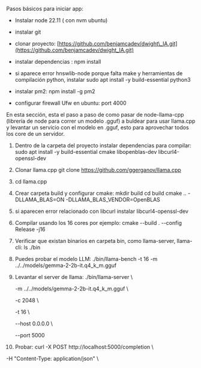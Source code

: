 


Pasos básicos para iniciar app:

*   Instalar node 22.11 ( con nvm ubuntu)
    
*   instalar git
    
*   clonar proyecto: [https://github.com/benjamcadev/dwight\_IA.git](https://github.com/benjamcadev/dwight_IA.git)
    
*   instalar dependencias : npm install
    
*   si aparece error hnswlib-node porque falta make y herramientas de compilación python, instalar sudo apt install -y build-essential python3
    
*   instalar pm2: npm install -g pm2
    
*   configurar firewall Ufw en ubuntu: port 4000
    

En esta sección, esta el paso a paso de como pasar de node-llama-cpp (librería de node para correr un modelo .gguf) a buldear para usar llama.cpp y levantar un servicio con el modelo en .gguf, esto para aprovechar todos los core de un servidor.

1.  Dentro de la carpeta del proyecto instalar dependencias para compilar: sudo apt install -y build-essential cmake libopenblas-dev libcurl4-openssl-dev
    
2.  Clonar llama.cpp git clone https://github.com/ggerganov/llama.cpp
    
3.  cd llama.cpp
    
4.  Crear carpeta build y configurar cmake: mkdir build cd build cmake .. -DLLAMA\_BLAS=ON -DLLAMA\_BLAS\_VENDOR=OpenBLAS
    
5.  si aparecen error relacionado con libcurl instalar libcurl4-openssl-dev
    
6.  Compilar usando los 16 cores por ejemplo: cmake --build . --config Release -j16
    
7.  Verificar que existan binarios en carpeta bin, como llama-server, llama-cli: ls ./bin
    
8.  Puedes probar el modelo LLM: ./bin/llama-bench -t 16 -m ../../models/gemma-2-2b-it.q4\_k\_m.gguf
    
9.  Levantar el server de llama: ./bin/llama-server \\
    
    \-m ../../models/gemma-2-2b-it.q4\_k\_m.gguf \\
    
    \-c 2048 \\
    
    \-t 16 \\
    
    \--host 0.0.0.0 \\
    
    \--port 5000
    

10. Probar: curl -X POST http://localhost:5000/completion \\

\-H "Content-Type: application/json" \\
